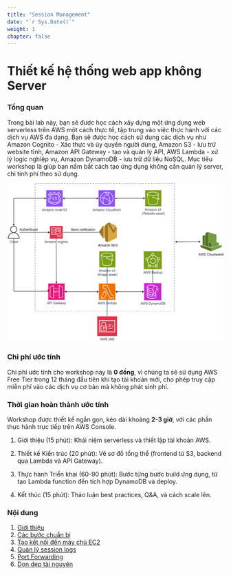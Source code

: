 ```yaml
---
title: "Session Management"
date: "`r Sys.Date()`"
weight: 1
chapter: false
---
```


# Thiết kế hệ thống web app không Server

### Tổng quan

Trong bài lab này, bạn sẽ được học cách xây dựng một ứng dụng web serverless trên AWS một cách thực tế, tập trung vào việc thực hành với các dịch vụ AWS đa dạng. Bạn sẽ được học cách sử dụng các dịch vụ như Amazon Cognito - Xác thực và ủy quyền người dùng, Amazon S3 - lưu trữ website tĩnh, Amazon API Gateway - tạo và quản lý API, AWS Lambda - xử lý logic nghiệp vụ, Amazon DynamoDB - lưu trữ dữ liệu NoSQL. Mục tiêu workshop là giúp bạn nắm bắt cách tạo ứng dụng không cần quản lý server, chỉ tính phí theo sử dụng.

![ConnectPrivate](/images/AWS.png)

### Chi phí ước tính

Chi phí ước tính cho workshop này là **0 đồng**, vì chúng ta sẽ sử dụng AWS Free Tier trong 12 tháng đầu tiên khi tạo tài khoản mới, cho phép truy cập miễn phí vào các dịch vụ cơ bản mà không phát sinh phí.

### Thời gian hoàn thành ước tính

Workshop được thiết kế ngắn gọn, kéo dài khoảng **2-3 giờ**, với các phần thực hành trực tiếp trên AWS Console.

1. Giới thiệu (15 phút): Khái niệm serverless và thiết lập tài khoản AWS.

2. Thiết kế Kiến trúc (20 phút): Vẽ sơ đồ tổng thể (frontend từ S3, backend qua Lambda và API Gateway).

3. Thực hành Triển khai (60-90 phút): Bước từng bước build ứng dụng, từ tạo Lambda function đến tích hợp DynamoDB và deploy.

4. Kết thúc (15 phút): Thảo luận best practices, Q&A, và cách scale lên.

### Nội dung

1.  [Giới thiệu](1-introduce/)
2.  [Các bước chuẩn bị](2-Prerequiste/)
3.  [Tạo kết nối đến máy chủ EC2](3-Accessibilitytoinstance/)
4.  [Quản lý session logs](4-s3log/)
5.  [Port Forwarding](5-Portfwd/)
6.  [Dọn dẹp tài nguyên](6-cleanup/)
